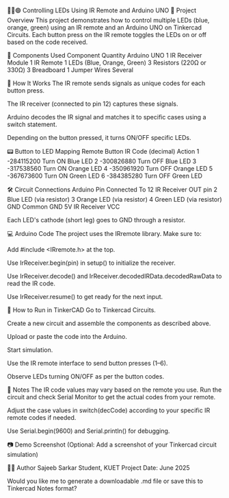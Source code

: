 🔴🔵🟢 Controlling LEDs Using IR Remote and Arduino UNO
📌 Project Overview
This project demonstrates how to control multiple LEDs (blue, orange, green) using an IR remote and an Arduino UNO on Tinkercad Circuits. Each button press on the IR remote toggles the LEDs on or off based on the code received.

🧰 Components Used
Component	Quantity
Arduino UNO	1
IR Receiver Module	1
IR Remote	1
LEDs (Blue, Orange, Green)	3
Resistors (220Ω or 330Ω)	3
Breadboard	1
Jumper Wires	Several

🧠 How It Works
The IR remote sends signals as unique codes for each button press.

The IR receiver (connected to pin 12) captures these signals.

Arduino decodes the IR signal and matches it to specific cases using a switch statement.

Depending on the button pressed, it turns ON/OFF specific LEDs.

📟 Button to LED Mapping
Remote Button	IR Code (decimal)	Action
1	-284115200	Turn ON Blue LED
2	-300826880	Turn OFF Blue LED
3	-317538560	Turn ON Orange LED
4	-350961920	Turn OFF Orange LED
5	-367673600	Turn ON Green LED
6	-384385280	Turn OFF Green LED

🛠 Circuit Connections
Arduino Pin	Connected To
12	IR Receiver OUT pin
2	Blue LED (via resistor)
3	Orange LED (via resistor)
4	Green LED (via resistor)
GND	Common GND
5V	IR Receiver VCC

Each LED's cathode (short leg) goes to GND through a resistor.

💻 Arduino Code
The project uses the IRremote library. Make sure to:

Add #include <IRremote.h> at the top.

Use IrReceiver.begin(pin) in setup() to initialize the receiver.

Use IrReceiver.decode() and IrReceiver.decodedIRData.decodedRawData to read the IR code.

Use IrReceiver.resume() to get ready for the next input.

🔧 How to Run in TinkerCAD
Go to Tinkercad Circuits.

Create a new circuit and assemble the components as described above.

Upload or paste the code into the Arduino.

Start simulation.

Use the IR remote interface to send button presses (1–6).

Observe LEDs turning ON/OFF as per the button codes.

📝 Notes
The IR code values may vary based on the remote you use. Run the circuit and check Serial Monitor to get the actual codes from your remote.

Adjust the case values in switch(decCode) according to your specific IR remote codes if needed.

Use Serial.begin(9600) and Serial.println() for debugging.

📷 Demo Screenshot
(Optional: Add a screenshot of your Tinkercad circuit simulation)

👨‍💻 Author
Sajeeb Sarkar
Student, KUET
Project Date: June 2025

Would you like me to generate a downloadable .md file or save this to Tinkercad Notes format?










